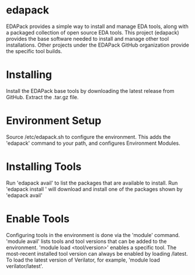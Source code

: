 edapack
=======

EDAPack provides a simple way to install and manage EDA tools, along with a packaged collection of open source EDA tools. This project (edapack) provides the base software needed to install and manage other tool installations. Other projects under the EDAPack GitHub organization provide the specific tool builds.


# Installing
Install the EDAPack base tools by downloading the latest release from GitHub. Extract the .tar.gz file.

# Environment Setup
Source <edapack>/etc/edapack.sh to configure the environment. This adds the 'edapack' command to your path, and configures Environment Modules.

# Installing Tools
Run 'edapack avail' to list the packages that are available to install.
Run 'edapack install <pkg>' will download and install one of the packages shown by 'edapack avail'
   
# Enable Tools
Configuring tools in the environment is done via the 'module' command. 'module avail' lists tools and tool versions that can be added to the environment. 'module load <tool/version>' enables a specific tool. The most-recent installed tool version can always be enabled by loading <tool>/latest. To load the latest version of Verilator, for example, 'module load verilator/latest'.
   
   
